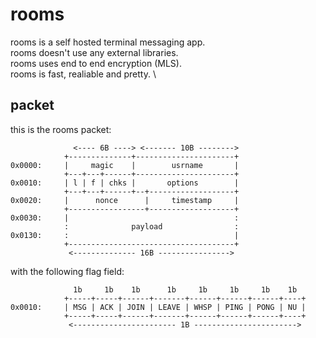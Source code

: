 
# rooms

rooms is a self hosted terminal messaging app. \
rooms doesn't use any external libraries.      \
rooms uses end to end encryption (MLS).        \
rooms is fast, realiable and pretty.           \


## packet

this is the rooms packet:

```
              <---- 6B ----> <------- 10B -------->
            +--------------+----------------------+
0x0000:     |     magic    |        usrname       |
            +---+---+------+----------------------+
0x0010:     | l | f | chks |       options        |
            +---+---+------+--+-------------------+
0x0020:     |      nonce      |     timestamp     |
            +-----------------+-------------------+
0x0030:     |                                     :
            :              payload                :
0x0130:     :                                     |
            +-------------------------------------+
             <-------------- 16B ---------------->
```

with the following flag field:

```
              1b     1b    1b      1b     1b     1b     1b    1b
            +-----+-----+------+-------+------+------+------+----+
0x0010:     | MSG | ACK | JOIN | LEAVE | WHSP | PING | PONG | NU |
            +-----+-----+------+-------+------+------+------+----+
             <----------------------- 1B ----------------------->
```
